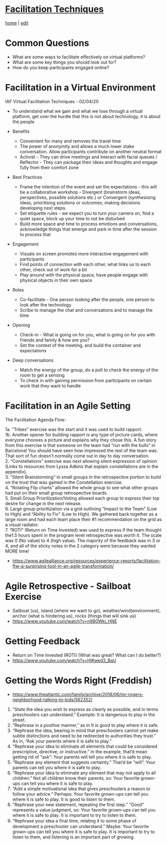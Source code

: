 # [Facilitation Techniques](https://alwinwoo.github.io/pages/facilitation.html)
[home](https://alwinwoo.github.io/) | [edit](https://github.com/alwinwoo/alwinwoo.github.io/edit/master/pages/facilitation.md)

# Common Questions
  -	What are some ways to facilitate effectively on virtual platforms? 
  - What are some key things you should look out for? 
  -	How do you keep participants engaged online? 

# Facilitation in a Virtual Environment

IAF Virtual Facilitation Techniques - 02/04/20
* To understand what we gain and what we lose through a virtual platform, get over the hurdle that this is not about technology, it is about the people

* Benefits
  * Convenient for many and removes the travel time 
  * The power of anonymity and allows a much lower stake conversation. Allow participants contribute on another neutral format
  * Activist - They can drive meetings and interact with facial queues / Reflector - They can package their ideas and thoughts and engage fully from their comfort zone

* Best Practices
  * Frame the intention of the event and set the expectations - this will be a collaborative workshop - Divergent (brainstorm ideas, perspectives, possible solutions etc.) or Convergent (synthesising ideas, prioritising solutions or outcomes, making decisions developing next steps.  
  * Set etiquette rules - we expect you to turn your camera on, find a quiet space, block up your time to not be disturbed
  * Build more space and time to process emotions and conversations, acknowledge things that emerge and park in time after the session to process that

* Engagement
  * Visuals on screen promotes more interactive engagement with participants 
  * Find points of connection with each other, what links us to each other, check out of work for a bit
  * Play around with the physical space, have people engage with physical objects in their own space

* Roles
  * Co-facilitate - One person looking after the people, one person to look after the technology
  * Scribe to manage the chat and conversations and to manage the time

* Opening 
  * Check-in - What is going on for you, what is going on for you with friends and family & how are you?
  * Set the context of the meeting, and build the container and expectations

* Deep conversations
  * Match the energy of the group, do a poll to check the energy of the room to get a sensing
  * To check in with gaining permission from participants on certain work that they want to handle

# Facilitation in an Agile Setting

The Facilitation Agenda Flow:

  1a.  “Tribes” exercise was the start and it was used to build rapport.  
  1b.  Another opener for building rapport is any type of picture cards, where everyone chooses a picture and explains why they chose this. A fun story from this exercise is that someone on the team had “run with the bulls” in Barcelona! You should have seen how impressed the rest of the team was. That sort of fun doesn’t normally come out in day to day conversation.  
  2.  “Constellations” exercise was next allowing silent expression of opinion (Links to resources from Lyssa Adkins that explain constellations are in the appendix).  
  3. “Silent Brainstorming” in small groups in the retrospective portion to build on the trust that was gained in the Constellation exercise.  
  4. “Rotating Flip charts” allowed the whole group to see what other groups had put on their small group retrospective boards.  
  5.  Small Group Prioritization/Voting allowed each group to express their top desire for change in the next release.  
  6.  Large group prioritization via a grid outlining “Impact to the Team” (Low to High) and “Ability to Fix” (Low to High). We gathered back together as a large room and had each team place their #1 recommendation on the grid as a visual radiator.  
  7.  “ROTI” (Return on Time Invested) was used to express if the team thought the1.5 hours spent in the program level retrospective was worth it. The scale was 0 (No value) to 4 (high value). The majority of the feedback was in 3 or 4, and all of the sticky notes in the 2 category were because they wanted MORE time!  
  - <https://www.agilealliance.org/resources/experience-reports/facilitation-ftw-a-surprising-tool-in-an-agile-transformation/>
  
 # Agile Retrospective - Sailboat Exercise
   - Sailboat (us), island (where we want to go), weather/wind(environment), anchor (what is hindering us), rocks (things that will sink us)  
   - <https://www.youtube.com/watch?v=n9B0Wki_HNE>
  
 # Getting Feedback
   - Return on Time Invested (ROTI)
   (What was great? What can I do better?)
   - <https://www.youtube.com/watch?v=HlKwed3_BaU>

# Getting the Words Right (Freddish)
  - <https://www.theatlantic.com/family/archive/2018/06/mr-rogers-neighborhood-talking-to-kids/562352/>
  
  1. “State the idea you wish to express as clearly as possible, and in terms preschoolers can understand.” Example: It is dangerous to play in the street.
  2. “Rephrase in a positive manner,” as in It is good to play where it is safe.
  3. “Rephrase the idea, bearing in mind that preschoolers cannot yet make subtle distinctions and need to be redirected to authorities they trust.” As in, “Ask your parents where it is safe to play.”
  4. “Rephrase your idea to eliminate all elements that could be considered prescriptive, directive, or instructive.” In the example, that’d mean getting rid of “ask”: Your parents will tell you where it is safe to play.
  5. “Rephrase any element that suggests certainty.” That’d be “will”: Your parents can tell you where it is safe to play.
  6. “Rephrase your idea to eliminate any element that may not apply to all children.” Not all children know their parents, so: Your favorite grown-ups can tell you where it is safe to play.
  7. “Add a simple motivational idea that gives preschoolers a reason to follow your advice.” Perhaps: Your favorite grown-ups can tell you where it is safe to play. It is good to listen to them.
  8. “Rephrase your new statement, repeating the first step.” “Good” represents a value judgment, so: Your favorite grown-ups can tell you where it is safe to play. It is important to try to listen to them.
  9. “Rephrase your idea a ﬁnal time, relating it to some phase of development a preschooler can understand.” Maybe: Your favorite grown-ups can tell you where it is safe to play. It is important to try to listen to them, and listening is an important part of growing.
